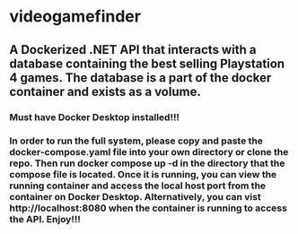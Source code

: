 # videogamefinder
## A Dockerized .NET API that interacts with a database containing the best selling Playstation 4 games. The database is a part of the docker container and exists as a volume.

### Must have Docker Desktop installed!!!
### In order to run the full system, please copy and paste the docker-compose.yaml file into your own directory or clone the repo. Then run docker compose up -d in the directory that the compose file is located. Once it is running, you can view the running container and access the local host port from the container on Docker Desktop. Alternatively, you can vist http://localhost:8080 when the container is running to access the API. Enjoy!!!
